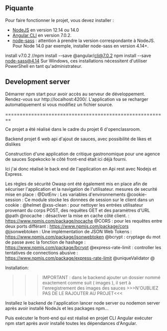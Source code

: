 ## Piquante

Pour faire fonctionner le projet, vous devez installer :
- [NodeJS](https://nodejs.org/en/download/) en version 12.14 ou 14.0 
- [Angular CLI](https://github.com/angular/angular-cli) en version 7.0.2.
- [node-sass](https://www.npmjs.com/package/node-sass) : attention à prendre la version correspondante à NodeJS. 
Pour Node 14.0 par exemple, installer node-sass en version 4.14+.

install v7.0.2 //npm install --save @angular/cli@7.0.2
npm install --save node-sass@4.14
Sur Windows, ces installations nécessitent d'utiliser PowerShell en tant qu'administrateur.

## Development server

Démarrer npm start pour avoir accès au serveur de développement. Rendez-vous sur http://localhost:4200/. L'application va se recharger automatiquement si vous modifiez un fichier source.

========================================================

Ce projet a été réalisé dans le cadre du projet 6 d'openclassroom.

Backend projet 6  web api d'ajout de sauces, avec possibilité de likes et dislikes

Construction d'une application de critique gastronomique pour une agence de sauces Sopekocko le côté front-end était ici déjà fourni.

Ici j'ai donc réalisé le back end de l'application en Api rest avec Nodejs et Express.

Les règles de sécurité Owasp ont été également mis en place afin de sécuriser l'application et la navigation de l'utilisateur.
mesures de securité mise en place : 
@DotEnv : Les variables d'environnements
@cookie-session : Ce module stocke les données de session sur le client dans un cookie :
@helmet
@xss-clean : pour nettoyer les entrées utilisateur provenant du corps POST, des requêtes GET et des paramètres d'URL
@path 
@nocache : désactiver la mise en cache côté client. : https://www.npmjs.com/package/nocache
@CORS : pour les requêtes entre deux ports différant : https://www.npmjs.com/package/cors 
@jsonwebtoken : Une implémentation de JSON Web Tokens :  https://www.npmjs.com/package/jsonwebtoken
@bcrypt : cryptage du mot de passe avec la fonction de hashage : https://www.npmjs.com/package/bcrypt
@express-rate-limit : controller les tentatives de connections abusive : https://www.npmjs.com/package/express-rate-limit
@uniqueValidator
@

Installation:

>>>IMPORTANT : dans le backend ajouter un dossier nommé exactement comme suit ( images ), il sert à l'enregistrement des images des sauces >>>N'OUBLIEZ PAS DE LE RAJOUTER AU PROJET<<<

Installez le backend de l'application lancer node server ou nodemon server après avoir installé NodeJs et les packages npm...

Puis exécuter le front-end qui est réalisé en projet CLI Angular exécuter npm start après avoir installé toutes les dépendances d'Angular.
